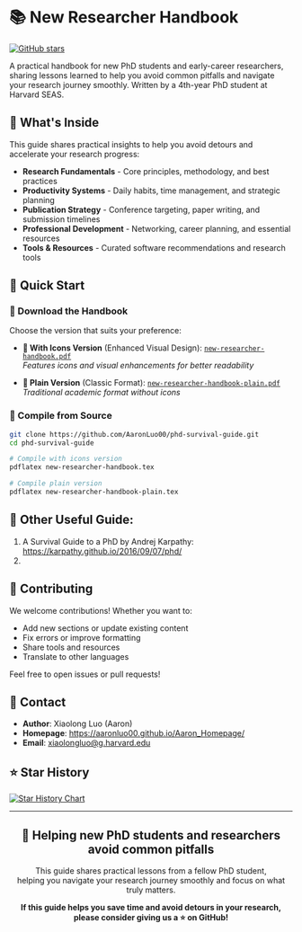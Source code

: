 # 📚 New Researcher Handbook

[![GitHub stars](https://img.shields.io/github/stars/AaronLuo00/phd-survival-guide?style=social)](https://github.com/AaronLuo00/phd-survival-guide)

A practical handbook for new PhD students and early-career researchers, sharing lessons learned to help you avoid common pitfalls and navigate your research journey smoothly. Written by a 4th-year PhD student at Harvard SEAS.

## 🎯 What's Inside

This guide shares practical insights to help you avoid detours and accelerate your research progress:

- **Research Fundamentals** - Core principles, methodology, and best practices
- **Productivity Systems** - Daily habits, time management, and strategic planning
- **Publication Strategy** - Conference targeting, paper writing, and submission timelines
- **Professional Development** - Networking, career planning, and essential resources
- **Tools & Resources** - Curated software recommendations and research tools

## 🚀 Quick Start

### 📖 Download the Handbook

Choose the version that suits your preference:

- **📘 With Icons Version** (Enhanced Visual Design): [`new-researcher-handbook.pdf`](new-researcher-handbook.pdf)  
  *Features icons and visual enhancements for better readability*

- **📄 Plain Version** (Classic Format): [`new-researcher-handbook-plain.pdf`](new-researcher-handbook-plain.pdf)  
  *Traditional academic format without icons*

### 🔧 Compile from Source

```bash
git clone https://github.com/AaronLuo00/phd-survival-guide.git
cd phd-survival-guide

# Compile with icons version
pdflatex new-researcher-handbook.tex

# Compile plain version
pdflatex new-researcher-handbook-plain.tex
```

## 📝 Other Useful Guide:

1. A Survival Guide to a PhD by Andrej Karpathy: https://karpathy.github.io/2016/09/07/phd/
2. 

## 🤝 Contributing

We welcome contributions! Whether you want to:
- Add new sections or update existing content
- Fix errors or improve formatting
- Share tools and resources
- Translate to other languages

Feel free to open issues or pull requests!

## 📧 Contact

- **Author**: Xiaolong Luo (Aaron)
- **Homepage**: https://aaronluo00.github.io/Aaron_Homepage/
- **Email**: xiaolongluo@g.harvard.edu

## ⭐ Star History

[![Star History Chart](https://api.star-history.com/svg?repos=AaronLuo00/phd-survival-guide&type=Date)](https://www.star-history.com/#AaronLuo00/phd-survival-guide&Date)

---

<div align="center">
  <h2>🌟 Helping new PhD students and researchers avoid common pitfalls</h2>
  
  <p>This guide shares practical lessons from a fellow PhD student,<br>
  helping you navigate your research journey smoothly and focus on what truly matters.</p>
  
  <p><strong>If this guide helps you save time and avoid detours in your research, please consider giving us a ⭐ on GitHub!</strong></p>
</div>
